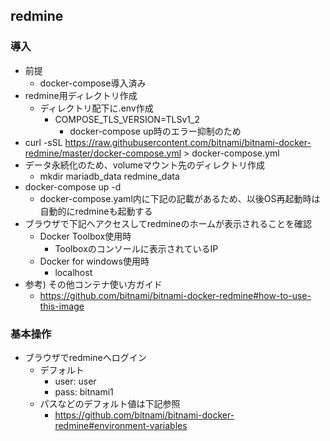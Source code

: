 ## redmine

### 導入

* 前提
  * docker-compose導入済み
* redmine用ディレクトリ作成
  * ディレクトリ配下に.env作成
    * COMPOSE_TLS_VERSION=TLSv1_2
      * docker-compose up時のエラー抑制のため
* curl -sSL https://raw.githubusercontent.com/bitnami/bitnami-docker-redmine/master/docker-compose.yml > docker-compose.yml
* データ永続化のため、volumeマウント先のディレクトリ作成
  * mkdir mariadb_data redmine_data
* docker-compose up -d
  * docker-compose.yaml内に下記の記載があるため、以後OS再起動時は自動的にredmineも起動する
* ブラウザで下記へアクセスしてredmineのホームが表示されることを確認
  * Docker Toolbox使用時
    * Toolboxのコンソールに表示されているIP
  * Docker for windows使用時
    * localhost
* 参考) その他コンテナ使い方ガイド
  * https://github.com/bitnami/bitnami-docker-redmine#how-to-use-this-image

### 基本操作

* ブラウザでredmineへログイン
  * デフォルト
    * user: user
    * pass: bitnami1
  * パスなどのデフォルト値は下記参照
    * https://github.com/bitnami/bitnami-docker-redmine#environment-variables